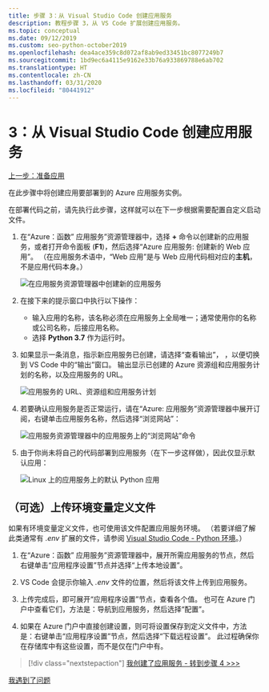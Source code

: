 ```yaml
---
title: 步骤 3：从 Visual Studio Code 创建应用服务
description: 教程步骤 3，从 VS Code 扩展创建应用服务。
ms.topic: conceptual
ms.date: 09/12/2019
ms.custom: seo-python-october2019
ms.openlocfilehash: dea4ace359c8d072af8ab9ed33451bc8077249b7
ms.sourcegitcommit: 1bd9ec6a4115e9162e33b76a933869788e6ab702
ms.translationtype: HT
ms.contentlocale: zh-CN
ms.lasthandoff: 03/31/2020
ms.locfileid: "80441912"
---
```

# <a name="3-create-the-app-service-from-visual-studio-code"></a>3：从 Visual Studio Code 创建应用服务

[上一步：准备应用](tutorial-deploy-app-service-on-linux-02.md)

在此步骤中将创建应用要部署到的 Azure 应用服务实例。

在部署代码之前，请先执行此步骤，这样就可以在下一步根据需要配置自定义启动文件。

1. 在“Azure：函数”  应用服务”资源管理器中，选择 **+** 命令以创建新的应用服务，或者打开命令面板 (**F1**)，然后选择“Azure 应用服务:  创建新的 Web 应用”。 （在应用服务术语中，“Web 应用”是与 Web 应用代码相对应的**主机**，不是应用代码本身。）

    ![在应用服务资源管理器中创建新的应用服务](media/deploy-azure/create-new-app-service-in-app-service-explorer.png)

1. 在接下来的提示窗口中执行以下操作：

    - 输入应用的名称，该名称必须在应用服务上全局唯一；通常使用你的名称或公司名称，后接应用名称。
    - 选择 **Python 3.7** 作为运行时。

1. 如果显示一条消息，指示新应用服务已创建，请选择“查看输出”，  ，以便切换到  VS Code 中的“输出”窗口。 输出显示已创建的 Azure 资源组和应用服务计划的名称，以及应用服务的 URL。

    ![应用服务的 URL、资源组和应用服务计划](media/deploy-azure/url-for-your-new-app-service-and-resource-group-and-plan.png)

1. 若要确认应用服务是否正常运行，请在“Azure:  应用服务”资源管理器中展开订阅，右键单击应用服务名称，然后选择“浏览网站”： 

    ![应用服务资源管理器中的应用服务上的“浏览网站”命令](media/deploy-azure/select-command-to-browse-website-in-app-service.png)

1. 由于你尚未将自己的代码部署到应用服务（在下一步这样做），因此仅显示默认应用：

    ![Linux 上的应用服务上的默认 Python 应用](media/deploy-azure/default-python-app-on-app-service-on-linux.png)

## <a name="optional-upload-an-environment-variable-definitions-file"></a>（可选）上传环境变量定义文件

如果有环境变量定义文件，也可使用该文件配置应用服务环境。 （若要详细了解此类通常有 *.env* 扩展的文件，请参阅 [Visual Studio Code - Python 环境](https://code.visualstudio.com/docs/python/environments#environment-variable-definitions-file)。）

1. 在“Azure：函数”  应用服务”资源管理器中，展开所需应用服务的节点，然后右键单击“应用程序设置”节点并选择“上传本地设置”。  

1. VS Code 会提示你输入 *.env* 文件的位置，然后将该文件上传到应用服务。

1. 上传完成后，即可展开“应用程序设置”节点，查看各个值。  也可在 Azure 门户中查看它们，方法是：导航到应用服务，然后选择“配置”。 

1. 如果在 Azure 门户中直接创建设置，则可将设置保存到定义文件中，方法是：右键单击“应用程序设置”节点，然后选择“下载远程设置”。   此过程确保你在存储库中有这些设置，而不是仅在门户中有。

> [!div class="nextstepaction"]
> [我创建了应用服务 - 转到步骤 4 >>>](tutorial-deploy-app-service-on-linux-04.md)

[我遇到了问题](https://www.research.net/r/PWZWZ52?tutorial=vscode-appservice-python&step=03-create-app-service)
